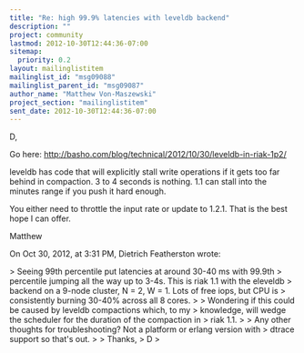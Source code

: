 ```yaml
---
title: "Re: high 99.9% latencies with leveldb backend"
description: ""
project: community
lastmod: 2012-10-30T12:44:36-07:00
sitemap:
  priority: 0.2
layout: mailinglistitem
mailinglist_id: "msg09088"
mailinglist_parent_id: "msg09087"
author_name: "Matthew Von-Maszewski"
project_section: "mailinglistitem"
sent_date: 2012-10-30T12:44:36-07:00
---
```



D,

Go here: http://basho.com/blog/technical/2012/10/30/leveldb-in-riak-1p2/

leveldb has code that will explicitly stall write operations if it gets too far 
behind in compaction. 3 to 4 seconds is nothing. 1.1 can stall into the 
minutes range if you push it hard enough.

You either need to throttle the input rate or update to 1.2.1. That is the 
best hope I can offer.

Matthew

On Oct 30, 2012, at 3:31 PM, Dietrich Featherston wrote:

&gt; Seeing 99th percentile put latencies at around 30-40 ms with 99.9th 
&gt; percentile jumping all the way up to 3-4s. This is riak 1.1 with the eleveldb 
&gt; backend on a 9-node cluster, N = 2, W = 1. Lots of free iops, but CPU is 
&gt; consistently burning 30-40% across all 8 cores.
&gt; 
&gt; Wondering if this could be caused by leveldb compactions which, to my 
&gt; knowledge, will wedge the scheduler for the duration of the compaction in 
&gt; riak 1.1.
&gt; 
&gt; Any other thoughts for troubleshooting? Not a platform or erlang version with 
&gt; dtrace support so that's out.
&gt; 
&gt; Thanks,
&gt; D
&gt; 

